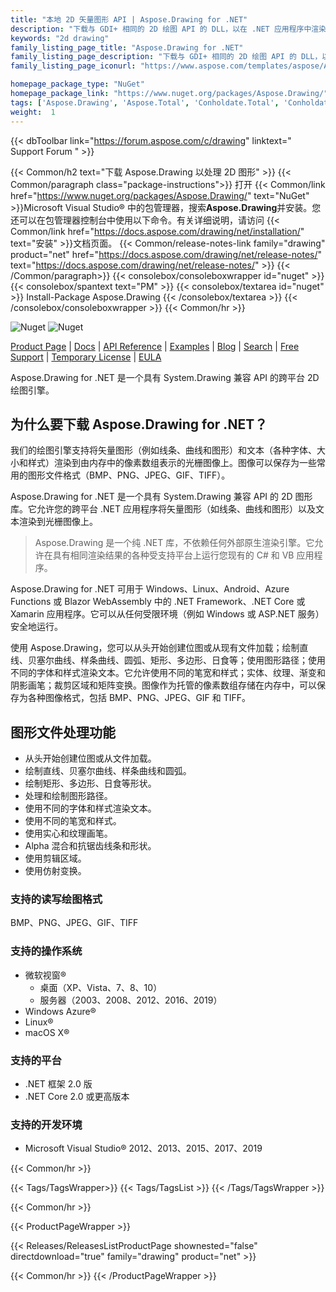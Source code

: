 ```yaml
---
title: "本地 2D 矢量图形 API | Aspose.Drawing for .NET"
description: "下载与 GDI+ 相同的 2D 绘图 API 的 DLL，以在 .NET 应用程序中渲染和转换矢量图（线、曲线和图形）以及多样式文本。"
keywords: "2d drawing"
family_listing_page_title: "Aspose.Drawing for .NET"
family_listing_page_description: "下载与 GDI+ 相同的 2D 绘图 API 的 DLL，以在 .NET 应用程序中渲染和转换矢量图（线、曲线和图形）以及多样式文本。"
family_listing_page_iconurl: "https://www.aspose.com/templates/aspose/App_Themes/V3/images/drawing/272x272/aspose_drawing-for-net.png"

homepage_package_type: "NuGet"
homepage_package_link: "https://www.nuget.org/packages/Aspose.Drawing/"
tags: ['Aspose.Drawing', 'Aspose.Total', 'Conholdate.Total', 'Conholdate', 'Component', 'Library', 'API', 'On-premise-API', 'Microsoft', '.Net-Core', '.Net-Standard', '.NetCore', '.NetStandard', '.NetStandard2.0', 'Standard', 'C#', 'CSharp', 'ASP.NET', 'macOS', 'Windows', 'Azure', 'Linux', 'BMP', 'PNG', 'JPEG', 'GIF', 'TIFF', 'Rendering', 'Text', 'Font', 'Drawing', 'Brush', 'Gradient', 'Pen', 'Line', 'Curve', 'Shape', 'Ellipses', 'Arcs', 'Polygons', 'Splines', 'Paths', 'Blending', 'Clipping', 'Antialiasing', 'Blazor-WebAssembly', 'Geometries', 'Bitmap', 'Text', '2D', 'Bitmap', 'Graphics', 'cross-platform']
weight:  1
---
```


{{< dbToolbar link="https://forum.aspose.com/c/drawing" linktext=" Support Forum " >}}

{{< Common/h2 text="下载 Aspose.Drawing 以处理 2D 图形"  >}}
{{< Common/paragraph class="package-instructions">}}
打开
{{< Common/link href="https://www.nuget.org/packages/Aspose.Drawing/" text="NuGet"  >}}Microsoft Visual Studio® 中的包管理器，搜索<b>Aspose.Drawing</b>并安装。您还可以在包管理器控制台中使用以下命令。有关详细说明，请访问
{{< Common/link href="https://docs.aspose.com/drawing/net/installation/" text="安装"  >}}文档页面。
{{< Common/release-notes-link family="drawing" product="net" href="https://docs.aspose.com/drawing/net/release-notes/" text="https://docs.aspose.com/drawing/net/release-notes/"  >}}
{{< /Common/paragraph>}}
{{< consolebox/consoleboxwrapper id="nuget" >}}
       {{< consolebox/spantext text="PM" >}}
       {{< consolebox/textarea id="nuget" >}} Install-Package Aspose.Drawing {{< /consolebox/textarea >}}
{{< /consolebox/consoleboxwrapper >}}
{{< Common/hr >}}

![Nuget](https://img.shields.io/nuget/v/Aspose.Drawing) ![Nuget](https://img.shields.io/nuget/dt/Aspose.Drawing?label=nuget%20downloads)

[Product Page](https://products.aspose.com/drawing/net/) | [Docs](https://docs.aspose.com/drawing/net/) | [API Reference](https://reference.aspose.com/drawing/net/) | [Examples](https://github.com/aspose-drawing/Aspose.Drawing-for-.NET) | [Blog](https://blog.aspose.com/category/drawing/) | [Search](https://search.aspose.com/) | [Free Support](https://forum.aspose.com/c/drawing) | [Temporary License](https://purchase.aspose.com/temporary-license) | [EULA](https://about.aspose.com/legal/eula/)

Aspose.Drawing for .NET 是一个具有 System.Drawing 兼容 API 的跨平台 2D 绘图引擎。

## 为什么要下载 Aspose.Drawing for .NET？

我们的绘图引擎支持将矢量图形（例如线条、曲线和图形）和文本（各种字体、大小和样式）渲染到由内存中的像素数组表示的光栅图像上。图像可以保存为一些常用的图形文件格式（BMP、PNG、JPEG、GIF、TIFF）。

Aspose.Drawing for .NET 是一个具有 System.Drawing 兼容 API 的 2D 图形库。它允许您的跨平台 .NET 应用程序将矢量图形（如线条、曲线和图形）以及文本渲染到光栅图像上。

>Aspose.Drawing 是一个纯 .NET 库，不依赖任何外部原生渲染引擎。它允许在具有相同渲染结果的各种受支持平台上运行您现有的 C# 和 VB 应用程序。

Aspose.Drawing for .NET 可用于 Windows、Linux、Android、Azure Functions 或 Blazor WebAssembly 中的 .NET Framework、.NET Core 或 Xamarin 应用程序。它可以从任何受限环境（例如 Windows 或 ASP.NET 服务）安全地运行。

使用 Aspose.Drawing，您可以从头开始创建位图或从现有文件加载；绘制直线、贝塞尔曲线、样条曲线、圆弧、矩形、多边形、日食等；使用图形路径；使用不同的字体和样式渲染文本。它允许使用不同的笔宽和样式；实体、纹理、渐变和阴影画笔；裁剪区域和矩阵变换。图像作为托管的像素数组存储在内存中，可以保存为各种图像格式，包括 BMP、PNG、JPEG、GIF 和 TIFF。

## 图形文件处理功能

- 从头开始创建位图或从文件加载。
- 绘制直线、贝塞尔曲线、样条曲线和圆弧。
- 绘制矩形、多边形、日食等形状。
- 处理和绘制图形路径。
- 使用不同的字体和样式渲染文本。
- 使用不同的笔宽和样式。
- 使用实心和纹理画笔。
- Alpha 混合和抗锯齿线条和形状。
- 使用剪辑区域。
- 使用仿射变换。

### 支持的读写绘图格式

BMP、PNG、JPEG、GIF、TIFF

### 支持的操作系统

- 微软视窗®
  - 桌面（XP、Vista、7、8、10）
  - 服务器（2003、2008、2012、2016、2019）
- Windows Azure®
- Linux®
- macOS X®

### 支持的平台

- .NET 框架 2.0 版
- .NET Core 2.0 或更高版本

### 支持的开发环境

- Microsoft Visual Studio® 2012、2013、2015、2017、2019

{{< Common/hr >}}

{{< Tags/TagsWrapper>}}
 {{< Tags/TagsList >}}
{{< /Tags/TagsWrapper >}}

{{< Common/hr >}}

{{< ProductPageWrapper >}}
<!-- ReleasesListProductPage-->
   {{< Releases/ReleasesListProductPage shownested="false"  directdownload="true" family="drawing" product="net" >}}
<!-- /ReleasesListProductPage-->
{{< Common/hr >}}
{{< /ProductPageWrapper >}}

